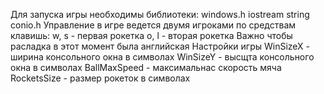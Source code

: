Для запуска игры необходимы библиотеки:
  windows.h
  iostream
  string
  conio.h
Управление в игре ведется двумя игроками по средствам клавишь:
  w, s - первая рокетка
  o, l - вторая рокетка
  Важно чтобы расладка в этот момент была английская
Настройки игры
  WinSizeX - ширина консольного окна в символах
  WinSizeY - высщта консольного окна в символах
  BallMaxSpeed - максимальнас скорость мяча
  RocketsSize - размер рокеток в символах
